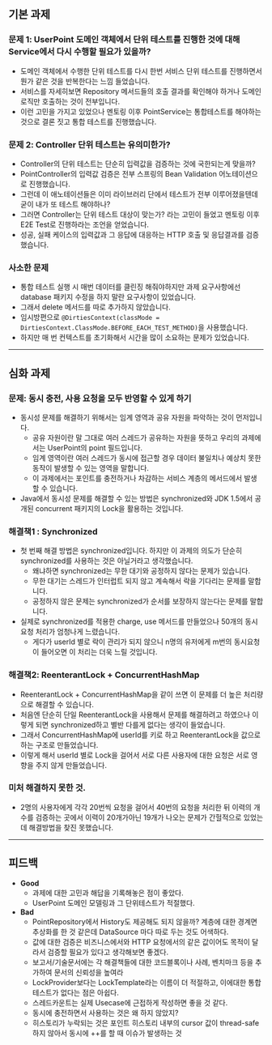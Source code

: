 ## 기본 과제

### 문제 1:  UserPoint 도메인 객체에서 단위 테스트를 진행한 것에 대해 Service에서 다시 수행할 필요가 있을까?

- 도메인 객체에서 수행한 단위 테스트를 다시 한번 서비스 단위 테스트를 진행하면서 뭔가 같은 것을 반복한다는 느낌 들었습니다.
- 서비스를 자세히보면 Repository 메서드들의 호출 결과를 확인해야 하거나 도메인 로직만 호출하는 것이 전부입니다.
- 이런 고민을 가지고 있었으나 멘토링 이후 PointService는 통합테스트를 해야하는 것으로 결론 짓고 통합 테스트를 진행했습니다.

### 문제 2: Controller 단위 테스트는 유의미한가?

- Controller의 단위 테스트는 단순히 입력값을 검증하는 것에 국한되는게 맞을까?
- PointController의 입력값 검증은 전부 스프링의 Bean Validation 어노테이션으로 진행했습니다.
- 그런데 이 애노테이션들은 이미 라이브러리 단에서 테스트가 전부 이루어졌을텐데 굳이 내가 또 테스트 해야하나?
- 그러면 Controller는 단위 테스트 대상이 맞는가? 라는 고민이 들었고 멘토링 이후 E2E Test로 진행하라는 조언을 얻었습니다.
- 성공, 실패 케이스의 입력값과 그 응답에 대응하는 HTTP 호출 및 응답결과를 검증했습니다.

### 사소한 문제

- 통합 테스트 실행 시 매번 데이터를 클린징 해줘야하지만 과제 요구사항에선 database 패키지 수정을 하지 말란 요구사항이 있었습니다.
- 그래서 delete 메서드를 따로 추가하지 않았습니다.
- 임시방편으로 `@DirtiesContext(classMode = DirtiesContext.ClassMode.BEFORE_EACH_TEST_METHOD)`을 사용했습니다.
- 하지만 매 번 컨텍스트를 초기화해서 시간을 많이 소요하는 문제가 있었습니다.

---

## 심화 과제

### 문제:  동시 충전, 사용 요청을 모두 반영할 수 있게 하기

- 동시성 문제를 해결하기 위해서는 임계 영역과 공유 자원을 파악하는 것이 먼저입니다.
    - 공유 자원이란 말 그대로 여러 스레드가 공유하는 자원을 뜻하고 우리의 과제에서는 UserPoint의 point 필드입니다.
    - 임계 영역이란 여러 스레드가 동시에 접근할 경우 데이터 불일치나 예상치 못한 동작이 발생할 수 있는 영역을 말합니다.
    - 이 과제에서는 포인트를 충전하거나 차감하는 서비스 계층의 메서드에서 발생할 수 있습니다.
- Java에서 동시성 문제를 해결할 수 있는 방법은 synchronized와 JDK 1.5에서 공개된 concurrent 패키지의 Lock을 활용하는 것입니다.

### 해결책1 : Synchronized

- 첫 번째 해결 방법은 synchronized입니다. 하지만 이 과제의 의도가 단순히 synchronized를 사용하는 것은 아닐거라고 생각했습니다.
    - 왜냐하면 synchronized는 무한 대기와 공정하지 않다는 문제가 있습니다.
    - 무한 대기는 스레드가 인터럽트 되지 않고 계속해서 락을 기다리는 문제를 말합니다.
    - 공정하지 않은 문제는 synchronized가 순서를 보장하지 않는다는 문제를 말합니다.
- 실제로 synchronized를 적용한 charge, use 메서드를 만들었으나 50개의 동시요청 처리가 엄청나게 느렸습니다.
    - 게다가 userId 별로 락이 관리가 되지 않으니 n명의 유저에게 m번의 동시요청이 들어오면 이 처리는 더욱 느릴 것입니다.

### 해결책2: ReenterantLock + ConcurrentHashMap

- ReenterantLock + ConcurrentHashMap을 같이 쓰면 이 문제를 더 높은 처리량으로 해결할 수 있습니다.
- 처음엔 단순히 단일 ReenterantLock을 사용해서 문제를 해결하려고 하였으나 이렇게 되면 synchronized하고 별반 다를게 없다는 생각이 들었습니다.
- 그래서 ConcurrentHashMap에 userId를 키로 하고 ReenterantLock을 값으로 하는 구조로 만들었습니다.
- 이렇게 해서 userId 별로 Lock을 걸어서 서로 다른 사용자에 대한 요청은 서로 영향을 주지 않게 만들었습니다.

### 미처 해결하지 못한 것.

- 2명의 사용자에게 각각 20번씩 요청을 걸어서 40번의 요청을 처리한 뒤 이력의 개수를 검증하는 곳에서 이력이 20개가아닌 19개가 나오는 문제가 간헐적으로 있었는데 해결방법을 찾진 못했습니다.

---

## 피드백

- **Good**
    - 과제에 대한 고민과 해답을 기록해놓은 점이 좋았다.
    - UserPoint 도메인 모델링과 그 단위테스트가 적절했다.
- **Bad**
    - PointRepository에서 History도 제공해도 되지 않을까? 계층에 대한 경계면 추상화를 한 것 같은데 DataSource 마다 따로 두는 것도 어색하다.
    - 값에 대한 검증은 비즈니스에서와 HTTP 요청에서의 같은 값이어도 목적이 달라서 검증할 필요가 있다고 생각해보면 좋겠다.
    - 보고서/기술문서에는 각 해결책들에 대한 코드블록이나 사례, 벤치마크 등을 추가하여 문서의 신뢰성을 높여라
    - LockProvider보다는 LockTemplate라는 이름이 더 적절하고, 이에대한 통합테스트가 없다는 점은 아쉽다.
    - 스레드카운트는 실제 Usecase에 근접하게 작성하면 좋을 것 같다.
    - 동시에 충전하면서 사용하는 것은 왜 하지 않았지?
    - 히스토리가 누락되는 것은 포인트 히스토리 내부의 cursor 값이 thread-safe하지 않아서 동시에 ++를 할 때 이슈가 발생하는 것

